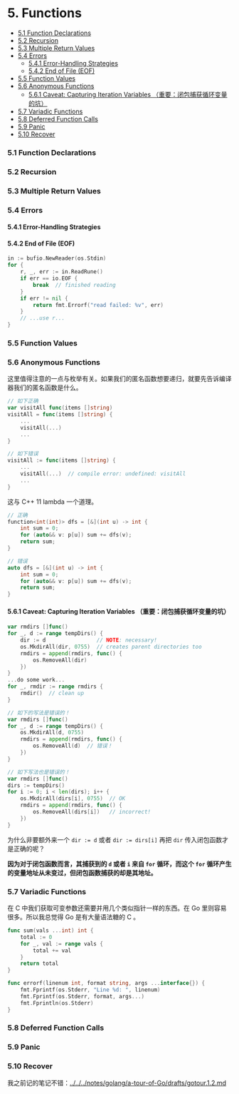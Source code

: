 # 5. Functions

<!-- @import "[TOC]" {cmd="toc" depthFrom=3 depthTo=6 orderedList=false} -->

<!-- code_chunk_output -->

- [5.1 Function Declarations](#51-function-declarations)
- [5.2 Recursion](#52-recursion)
- [5.3 Multiple Return Values](#53-multiple-return-values)
- [5.4 Errors](#54-errors)
  - [5.4.1 Error-Handling Strategies](#541-error-handling-strategies)
  - [5.4.2 End of File (EOF)](#542-end-of-file-eof)
- [5.5 Function Values](#55-function-values)
- [5.6 Anonymous Functions](#56-anonymous-functions)
  - [5.6.1 Caveat: Capturing Iteration Variables （重要：闭包捕获循环变量的坑）](#561-caveat-capturing-iteration-variables-重要闭包捕获循环变量的坑)
- [5.7 Variadic Functions](#57-variadic-functions)
- [5.8 Deferred Function Calls](#58-deferred-function-calls)
- [5.9 Panic](#59-panic)
- [5.10 Recover](#510-recover)

<!-- /code_chunk_output -->

### 5.1 Function Declarations

### 5.2 Recursion

### 5.3 Multiple Return Values

### 5.4 Errors

#### 5.4.1 Error-Handling Strategies

#### 5.4.2 End of File (EOF)

```go
in := bufio.NewReader(os.Stdin)
for {
    r, _, err := in.ReadRune()
    if err == io.EOF {
        break  // finished reading
    }
    if err != nil {
        return fmt.Errorf("read failed: %v", err)
    }
    // ...use r...
}
```

### 5.5 Function Values

### 5.6 Anonymous Functions

这里值得注意的一点与枚举有关。如果我们的匿名函数想要递归，就要先告诉编译器我们的匿名函数是什么。

```go
// 如下正确
var visitAll func(items []string)
visitAll = func(items []string) {
    ...
    visitAll(...)
    ...
}

// 如下错误
visitAll := func(items []string) {
    ...
    visitAll(...)  // compile error: undefined: visitAll
    ...
}
```

这与 C++ 11  lambda 一个道理。

```cpp
// 正确
function<int(int)> dfs = [&](int u) -> int {
    int sum = 0;
    for (auto&& v: p[u]) sum += dfs(v);
    return sum;
}

// 错误
auto dfs = [&](int u) -> int {
    int sum = 0;
    for (auto&& v: p[u]) sum += dfs(v);
    return sum;
}
```

#### 5.6.1 Caveat: Capturing Iteration Variables （重要：闭包捕获循环变量的坑）

```go
var rmdirs []func()
for _, d := range tempDirs() {
    dir := d                // NOTE: necessary!
    os.MkdirAll(dir, 0755)  // creates parent directories too
    rmdirs = append(rmdirs, func() {
        os.RemoveAll(dir)
    })
}
...do some work...
for _, rmdir := range rmdirs {
    rmdir()  // clean up
}

// 如下的写法是错误的！
var rmdirs []func()
for _, d := range tempDirs() {
    os.MkdirAll(d, 0755)
    rmdirs = append(rmdirs, func() {
        os.RemoveAll(d)  // 错误！
    })
}

// 如下写法也是错误的！
var rmdirs []func()
dirs := tempDirs()
for i := 0; i < len(dirs); i++ {
    os.MkdirAll(dirs[i], 0755)  // OK
    rmdirs = append(rmdirs, func() {
        os.RemoveAll(dirs[i])   // incorrect!
    })
}
```

为什么非要额外来一个 `dir := d` 或者 `dir := dirs[i]` 再把 `dir` 传入闭包函数才是正确的呢？

**因为对于闭包函数而言，其捕获到的 `d` 或者 `i` 来自 `for` 循环，而这个 `for` 循环产生的变量地址从未变过，但闭包函数捕获的却是其地址。**

### 5.7 Variadic Functions

在 C 中我们获取可变参数还需要并用几个类似指针一样的东西。在 Go 里则容易很多。所以我总觉得 Go 是有大量语法糖的 C 。

```go
func sum(vals ...int) int {
	total := 0
	for _, val := range vals {
		total += val
	}
	return total
}

func errorf(linenum int, format string, args ...interface{}) {
    fmt.Fprintf(os.Stderr, "Line %d: ", linenum)
    fmt.Fprintf(os.Stderr, format, args...)
    fmt.Fprintln(os.Stderr)
}
```

### 5.8 Deferred Function Calls

### 5.9 Panic

### 5.10 Recover

我之前记的笔记不错：[../../../notes/golang/a-tour-of-Go/drafts/gotour.1.2.md](../../../notes/golang/a-tour-of-Go/drafts/gotour.1.2.md)
